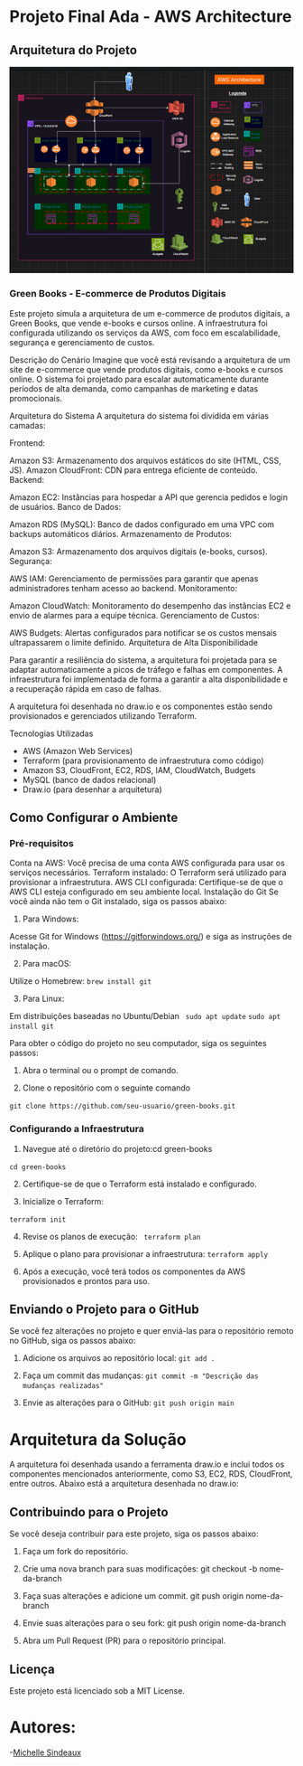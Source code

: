 # Projeto Final Ada -  AWS Architecture

## Arquitetura do Projeto

![Imagem de AWS Architecture](./aws_archit_imagem.png)

### Green Books - E-commerce de Produtos Digitais
Este projeto simula a arquitetura de um e-commerce de produtos digitais, a Green Books, que vende e-books e cursos online. A infraestrutura foi configurada utilizando os serviços da AWS, com foco em escalabilidade, segurança e gerenciamento de custos.

Descrição do Cenário
Imagine que você está revisando a arquitetura de um site de e-commerce que vende produtos digitais, como e-books e cursos online. O sistema foi projetado para escalar automaticamente durante períodos de alta demanda, como campanhas de marketing e datas promocionais.

Arquitetura do Sistema
   A arquitetura do sistema foi dividida em várias camadas:

Frontend:

   Amazon S3: Armazenamento dos arquivos estáticos do site (HTML, CSS, JS).
   Amazon CloudFront: CDN para entrega eficiente de conteúdo.
   Backend:

Amazon EC2: Instâncias para hospedar a API que gerencia pedidos e login de usuários.
   Banco de Dados:

   Amazon RDS (MySQL): Banco de dados configurado em uma VPC com backups automáticos diários.
   Armazenamento de Produtos:

Amazon S3: Armazenamento dos arquivos digitais (e-books, cursos).
   Segurança:

AWS IAM: Gerenciamento de permissões para garantir que apenas administradores tenham acesso ao backend.
   Monitoramento:

Amazon CloudWatch: Monitoramento do desempenho das instâncias EC2 e envio de alarmes para a equipe técnica.
   Gerenciamento de Custos:

AWS Budgets: Alertas configurados para notificar se os custos mensais ultrapassarem o limite definido.
   Arquitetura de Alta Disponibilidade

Para garantir a resiliência do sistema, a arquitetura foi projetada para se adaptar automaticamente a picos de tráfego e falhas em componentes. A infraestrutura foi implementada de forma a garantir a alta disponibilidade e a recuperação rápida em caso de falhas.

A arquitetura foi desenhada no draw.io e os componentes estão sendo provisionados e gerenciados utilizando Terraform.

Tecnologias Utilizadas
- AWS (Amazon Web Services)
- Terraform (para provisionamento de infraestrutura como código)
- Amazon S3, CloudFront, EC2, RDS, IAM, CloudWatch, Budgets
- MySQL (banco de dados relacional)
- Draw.io (para desenhar a arquitetura)

## Como Configurar o Ambiente

### Pré-requisitos

Conta na AWS: Você precisa de uma conta AWS configurada para usar os serviços necessários.
Terraform instalado: O Terraform será utilizado para provisionar a infraestrutura.
AWS CLI configurada: Certifique-se de que o AWS CLI esteja configurado em seu ambiente local.
Instalação do Git
Se você ainda não tem o Git instalado, siga os passos abaixo:

1. Para Windows:

Acesse Git for Windows (https://gitforwindows.org/) e siga as instruções de instalação.

2. Para macOS:

Utilize o Homebrew: 
``brew install git``

3. Para Linux:

Em distribuições baseadas no Ubuntu/Debian
`` sudo apt update``
``sudo apt install git``

Para obter o código do projeto no seu computador, siga os seguintes passos:

1.  Abra o terminal ou o prompt de comando.
   
2. Clone o repositório com o seguinte comando

``git clone https://github.com/seu-usuario/green-books.git``



### Configurando a Infraestrutura

1. Navegue até o diretório do projeto:cd green-books

``cd green-books``

2. Certifique-se de que o Terraform está instalado e configurado.

3. Inicialize o Terraform:

``terraform init``

4. Revise os planos de execução:
`` terraform plan``

5. Aplique o plano para provisionar a infraestrutura:
``terraform apply``

6. Após a execução, você terá todos os componentes da AWS provisionados e prontos para uso.


## Enviando o Projeto para o GitHub
Se você fez alterações no projeto e quer enviá-las para o repositório remoto no GitHub, siga os passos abaixo:

1. Adicione os arquivos ao repositório local:
``git add .``

2. Faça um commit das mudanças:
``git commit -m "Descrição das mudanças realizadas"``

3. Envie as alterações para o GitHub:
``git push origin main``



# Arquitetura da Solução
A arquitetura foi desenhada usando a ferramenta draw.io e inclui todos os componentes mencionados anteriormente, como S3, EC2, RDS, CloudFront, entre outros. Abaixo está a arquitetura desenhada no draw.io:


## Contribuindo para o Projeto
Se você deseja contribuir para este projeto, siga os passos abaixo:

1.  Faça um fork do repositório.

2.  Crie uma nova branch para suas modificações:
git checkout -b nome-da-branch

3. Faça suas alterações e adicione um commit.
git push origin nome-da-branch

4. Envie suas alterações para o seu fork:
git push origin nome-da-branch

5. Abra um Pull Request (PR) para o repositório principal.


## Licença
Este projeto está licenciado sob a MIT License.










# Autores:
-[Michelle Sindeaux](https://github.com/michelle-sstudart)
